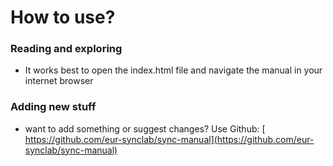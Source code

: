 # How to use?

### Reading and exploring
- It works best to open the index.html file and navigate the manual in your internet browser

### Adding new stuff
- want to add something or suggest changes? Use Github: [ https://github.com/eur-synclab/sync-manual](https://github.com/eur-synclab/sync-manual)
